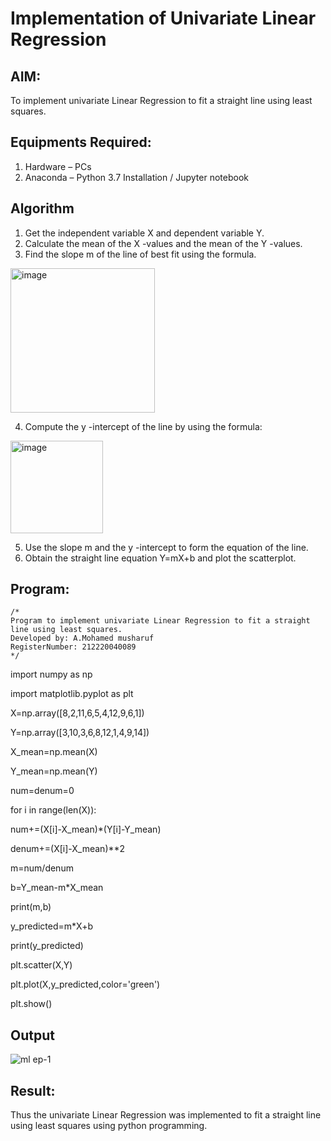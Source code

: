 # Implementation of Univariate Linear Regression
## AIM:
To implement univariate Linear Regression to fit a straight line using least squares.

## Equipments Required:
1. Hardware – PCs
2. Anaconda – Python 3.7 Installation / Jupyter notebook

## Algorithm
1. Get the independent variable X and dependent variable Y.
2. Calculate the mean of the X -values and the mean of the Y -values.
3. Find the slope m of the line of best fit using the formula. 
<img width="231" alt="image" src="https://user-images.githubusercontent.com/93026020/192078527-b3b5ee3e-992f-46c4-865b-3b7ce4ac54ad.png">
   
   4. Compute the y -intercept of the line by using the formula:
<img width="148" alt="image" src="https://user-images.githubusercontent.com/93026020/192078545-79d70b90-7e9d-4b85-9f8b-9d7548a4c5a4.png">
   
   5. Use the slope m and the y -intercept to form the equation of the line.
   6. Obtain the straight line equation Y=mX+b and plot the scatterplot.

## Program:
```
/*
Program to implement univariate Linear Regression to fit a straight line using least squares.
Developed by: A.Mohamed musharuf
RegisterNumber: 212220040089
*/
```
import numpy as np

import matplotlib.pyplot as plt 

X=np.array([8,2,11,6,5,4,12,9,6,1])

Y=np.array([3,10,3,6,8,12,1,4,9,14])

X_mean=np.mean(X)

Y_mean=np.mean(Y)

num=denum=0

for i in range(len(X)):

  num+=(X[i]-X_mean)*(Y[i]-Y_mean)

 denum+=(X[i]-X_mean)**2

m=num/denum

b=Y_mean-m*X_mean

print(m,b)

y_predicted=m*X+b

print(y_predicted)

plt.scatter(X,Y)

plt.plot(X,y_predicted,color='green')

plt.show()

## Output
![ml ep-1](https://user-images.githubusercontent.com/113573894/227876459-17f07be0-80ba-4919-a246-e0a7733d8d3d.png)





## Result:
Thus the univariate Linear Regression was implemented to fit a straight line using least squares using python programming.
